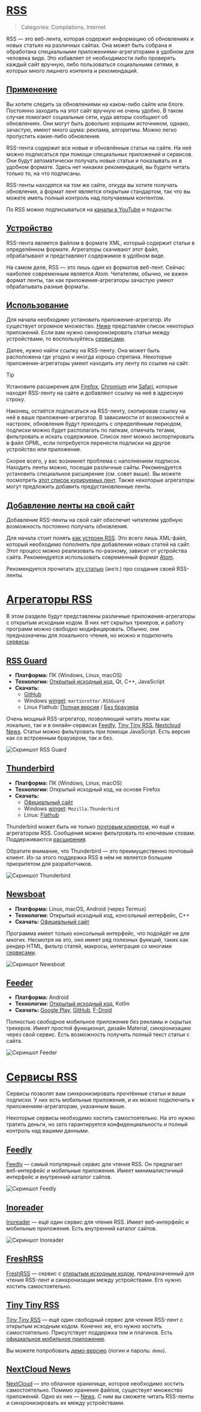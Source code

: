# [RSS](#rss)
> Categories: Compilations, Internet

RSS — это веб-лента, которая содержит информацию об обновлениях и новых статьях
на различных сайтах. Она может быть собрана и обработана специальными
приложениями-агрегаторами в удобном для человека виде. Это избавляет от
необходимости либо проверять каждый сайт вручную, либо пользоваться социальными
сетями, в которых много лишнего контента и рекомендаций.

## [Применение](#utilization)

Вы хотите следить за обновлениями на каком-либо сайте или блоге. Постоянно
заходить на этот сайт вручную не очень удобно. В таком случае помогают
социальные сети, куда авторы сообщают об обновлениях. Они могут быть довольно
хорошим источником, однако, зачастую, имеют много шума: реклама, алгоритмы.
Можно легко пропустить какие-либо обновления.

RSS-лента содержит все новые и обновлённые статьи на сайте. На неё можно
подписаться при помощи специальных приложений и сервисов. Они будут
автоматически получать новые статьи и показывать их в удобном формате. Здесь нет
никаких рекомендаций, вы будете читать только то, на что подписаны.

RSS-ленты находятся на том же сайте, откуда вы хотите получать обновления, а
формат лент является открытым стандартом, так что вы можете иметь полный
контроль над получаемым контентом.

По RSS можно подписываться на [каналы в YouTube](/wiki/youtube#rss) и подкасты.

## [Устройство](#how-it-works)

RSS-лента является файлом в формате XML, который содержит статьи в определённом
формате. Агрегаторы скачивают этот файл, обрабатывают и представляют содержимое
в удобном виде.

На самом деле, RSS — это лишь один из форматов веб-лент. Сейчас наиболее
современным является Atom. Читателям, обычно, не важен формат ленты, так как
приложения-агрегаторы зачастую умеют обрабатывать разные форматы.

## [Использование](#usage)

Для начала необходимо установить приложение-агрегатор. Их существует огромное
множество. [Ниже](#agregators) представлен список некоторых приложений. Если вам
нужно синхронизировать статьи между устройствами, то воспользуйтесь
[сервисами](#online-services).

Далее, нужно найти ссылку на RSS-ленту. Она может быть расположена где угодно и
иногда хорошо спрятана. Некоторые приложения-агрегаторы умеют находить эту ленту
по ссылке на сайт.

> [!tip]
Установите расширения для
[Firefox](https://addons.mozilla.org/firefox/addon/awesome-rss),
[Chromium](https://chrome.google.com/webstore/detail/rss-subscription-extensio/nlbjncdgjeocebhnmkbbbdekmmmcbfjd)
или [Safari](https://apps.apple.com/us/app/rss-button-for-safari/id1437501942?mt=12),
которые находят RSS-ленту на сайте и добавляют ссылку на неё в адресную строку.

Наконец, остаётся подписаться на RSS-ленту, скопировав ссылку на неё в ваше
приложение-агрегатор. В зависимости от возможностей и настроек, обновления будут
приходить с определённым периодом, подписки можно будет располагать по папкам,
отмечать тегами, фильтровать и искать содержимое. Список лент можно
экспортировать в файл OPML, если потребуется перенести подписки на другое
устройство или приложение.

Скорее всего, у вас возникнет проблема с наполнением подписок. Находить ленты
можно, посещая различные сайты. Рекомендуется установить специальное расширение
(см. совет выше). Вы можете посмотреть
[этот список курируемых лент](https://github.com/plenaryapp/awesome-rss-feeds).
Также некоторые агрегаторы могут предложить добавить предустановленные ленты.

## [Добавление ленты на свой сайт](#adding-feed-to-your-site)

Добавление RSS-ленты на свой сайт обеспечит читателям удобную возможность
постоянно получать обновления.

Для начала стоит понять [как устроен RSS](#how-it-works). Это всего лишь
XML-файл, который необходимо пополнять при добавлении новых статей на сайт.
Этот процесс можно реализовать по-разному, зависит от устройства сайта.
Рекомендуется использовать современный формат
[Atom](https://www.w3.org/2005/Atom).

Рекомендуется прочитать
[эту статью](https://kevincox.ca/2022/05/06/rss-feed-best-practices) (англ.) про
создание своей RSS-ленты.

# [Агрегаторы RSS](#agregators)

В этом разделе будут представлены различные приложения-агрегаторы с открытым
исходным кодом. В них нет скрытых трекеров, и работу программ можно свободно
модифицировать. Обычно, они предназначены для локального чтения, но можно и
подключить [сервисы](#online-services).

## [RSS Guard](#rss-guard)

- **Платформа:** ПК (Windows, Linux, macOS)
- **Технологии:**
[Открытый исходный код](https://github.com/martinrotter/rssguard), Qt, C++,
JavaScript
- **Скачать:**
    - [GitHub](https://github.com/martinrotter/rssguard/releases)
    - Windows [winget](/wiki/winget): `martinrotter.RSSGuard`
    - Linux Flathub:
[Полная версия](https://flathub.org/apps/io.github.martinrotter.rssguard) /
[Без браузера](https://flathub.org/apps/io.github.martinrotter.rssguardlite)

Очень мощный RSS-агрегатор, позволяющий читать ленты как локально, так и в
онлайн-сервисах [Feedly](#feedly), [Tiny Tiny RSS](#tiny-tiny-rss),
[Nextcloud News](#nextcloud). Статьи можно фильтровать при помощи JavaScript.
Есть версия как со встроенным браузером, так и без.

![Скриншот RSS Guard](/media/rss_guard.jpg)

## [Thunderbird](#thunderbird)

- **Платформа:** ПК (Windows, Linux, macOS)
- **Технологии:** Открытый исходный код, на основе Firefox
- **Скачать:**
    - [Официальный сайт](https://www.thunderbird.net)
    - Windows [winget](/wiki/winget): `Mozilla.Thunderbird`
    - Linux: [Flathub](https://flathub.org/apps/org.mozilla.Thunderbird)

Thunderbird может быть не только [почтовым клиентом](/wiki/email#thunderbird),
но ещё и агрегатором RSS. Сообщения можно фильтровать по ключевым словам.
Поддерживаются [расширения](https://addons.thunderbird.net).

Обратите внимание, что Thunderbird — это преимущественно почтовый клиент. Из-за
этого поддержка RSS в нём не является большим приоритетом для разработчиков.

![Скриншот Thunderbird](/media/rss_thunderbird.jpg)

## [Newsboat](#newsboat)

- **Платформа:** Linux, macOS, Android (через Termux)
- **Технологии:** Открытый исходный код, консольный интерфейс, C++
- **Скачать:** [Официальный сайт](https://newsboat.org)

Программа имеет только консольный интерфейс, что подойдёт не для многих.
Несмотря на это, оно имеет ряд полезных функций, таких как рендер HTML, фильтр
статей, макросы, интеграция со многими
[сервисами](https://newsboat.org/releases/2.34/docs/newsboat.html#_newsboat_as_a_client_for_newsreading_services).

![Скриншот Newsboat](/media/rss_newsboat.jpg)

## [Feeder](#feeder)

- **Платформа:** Android
- **Технологии:**
[Открытый исходный код](https://github.com/spacecowboy/Feeder), Kotlin
- **Скачать:**
[Google Play](https://play.google.com/store/apps/details?id=com.nononsenseapps.feeder.play),
[GitHub](https://github.com/spacecowboy/Feeder/releases),
[F-Droid](https://f-droid.org/repository/browse/?fdid=com.nononsenseapps.feeder)

Полностью свободное мобильное приложение без рекламы и скрытых трекеров. Имеет
простой функционал, дизайн Material, синхронизацию через свой сервис. Есть
возможность получить полный текст статьи с сайта.

![Скриншот Feeder](/media/rss_feeder.jpg)

# [Сервисы RSS](#online-services)

Сервисы позволят вам синхронизировать прочтённые статьи и ваши подписки. У них
есть мобильные приложения, и их можно подключить к приложениям-агрегаторам,
указанным выше.

Некоторые сервисы необходимо хостить самостоятельно. На это нужно тратить
деньги, но зато гарантируется конфиденциальность и полный контроль над вашими
данными.

## [Feedly](#feedly)

[Feedly](https://feedly.com) — самый популярный сервис для чтения RSS. Он
предлагает веб-интерфейс и мобильные приложения. Имеет минималистичный
интерфейс и внутренний каталог сайтов.

![Скриншот Feedly](/media/rss_feedly.jpg)

## [Inoreader](#inoreader)

[Inoreader](https://www.inoreader.com) — ещё один сервис для чтения RSS. Имеет
веб-интерфейс и мобильные приложения. Есть внутренний каталог сайтов.

![Скриншот Inoreader](/media/rss_inoreader.jpg)

## [FreshRSS](#freshrss)

[FreshRSS](https://freshrss.org) — сервис с
[открытым исходным кодом](https://github.com/FreshRSS/FreshRSS), предназначенный
для чтения RSS-лент и синхронизации между устройствами. Его нужно хостить
самостоятельно.

## [Tiny Tiny RSS](#tiny-tiny-rss)

[Tiny Tiny RSS](https://tt-rss.org) — ещё один свободный сервис для чтения
RSS-лент с открытым исходным кодом. Конечно же, его нужно хостить
самостоятельно. Присутствует поддержка тем и плагинов. Есть
[официальное мобильное приложение](https://gitlab.tt-rss.org/tt-rss/tt-rss-android/-/releases).

Вы можете попробовать [демо-версию](https://demo.tt-rss.org) (логин и пароль:
`demo`).

## [NextCloud News](#nextcloud)

[NextCloud](https://nextcloud.com) — это облачное хранилище, которое необходимо
хостить самостоятельно. Помимо хранения файлов, существует множество приложений.
Одно из них — [News](https://apps.nextcloud.com/apps/news). С ним вы сможете
читать RSS-ленты и синхронизировать их между устройствами.
